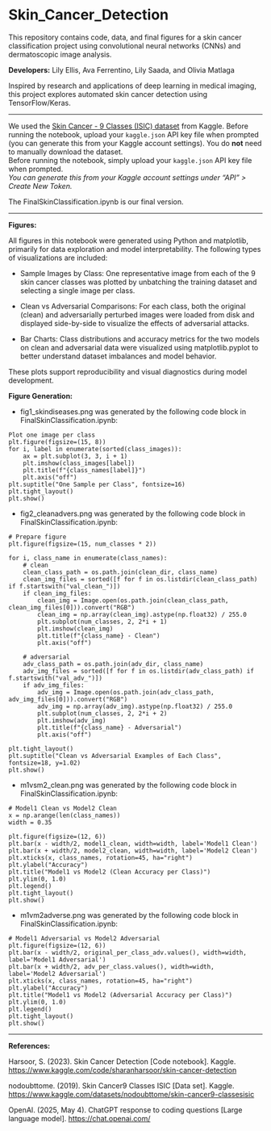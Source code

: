 # Skin_Cancer_Detection
This repository contains code, data, and final figures for a skin cancer classification project using convolutional neural networks (CNNs) and dermatoscopic image analysis.

**Developers:** Lily Ellis, Ava Ferrentino, Lily Saada, and Olivia Matlaga

Inspired by research and applications of deep learning in medical imaging, this project explores automated skin cancer detection using TensorFlow/Keras.

---
We used the [Skin Cancer - 9 Classes (ISIC) dataset](https://www.kaggle.com/datasets/nodoubttome/skin-cancer9-classesisic) from Kaggle.
Before running the notebook, upload your `kaggle.json` API key file when prompted (you can generate this from your Kaggle account settings).
You do **not** need to manually download the dataset.  
Before running the notebook, simply upload your `kaggle.json` API key file when prompted.  
*You can generate this from your Kaggle account settings under “API” > Create New Token.*

The FinalSkinClassification.ipynb is our final version.

---
**Figures:**

All figures in this notebook were generated using Python and matplotlib, primarily for data exploration and model interpretability. The following types of visualizations are included:

- Sample Images by Class: One representative image from each of the 9 skin cancer classes was plotted by unbatching the training dataset and selecting a single image per class.

- Clean vs Adversarial Comparisons: For each class, both the original (clean) and adversarially perturbed images were loaded from disk and displayed side-by-side to visualize the effects of adversarial attacks.

- Bar Charts: Class distributions and accuracy metrics for the two models on clean and adversarial data were visualized using matplotlib.pyplot to better understand dataset imbalances and model behavior.

These plots support reproducibility and visual diagnostics during model development.

**Figure Generation:**

- fig1_skindiseases.png was generated by the following code block in FinalSkinClassification.ipynb:

```
Plot one image per class
plt.figure(figsize=(15, 8))
for i, label in enumerate(sorted(class_images)):
    ax = plt.subplot(3, 3, i + 1)
    plt.imshow(class_images[label])
    plt.title(f"{class_names[label]}")
    plt.axis("off")
plt.suptitle("One Sample per Class", fontsize=16)
plt.tight_layout()
plt.show() 
```

- fig2_cleanadvers.png was generated by the following code block in FinalSkinClassification.ipynb:

```
# Prepare figure
plt.figure(figsize=(15, num_classes * 2))

for i, class_name in enumerate(class_names):
    # clean
    clean_class_path = os.path.join(clean_dir, class_name)
    clean_img_files = sorted([f for f in os.listdir(clean_class_path) if f.startswith("val_clean_")])
    if clean_img_files:
        clean_img = Image.open(os.path.join(clean_class_path, clean_img_files[0])).convert("RGB")
        clean_img = np.array(clean_img).astype(np.float32) / 255.0
        plt.subplot(num_classes, 2, 2*i + 1)
        plt.imshow(clean_img)
        plt.title(f"{class_name} - Clean")
        plt.axis("off")

    # adversarial
    adv_class_path = os.path.join(adv_dir, class_name)
    adv_img_files = sorted([f for f in os.listdir(adv_class_path) if f.startswith("val_adv_")])
    if adv_img_files:
        adv_img = Image.open(os.path.join(adv_class_path, adv_img_files[0])).convert("RGB")
        adv_img = np.array(adv_img).astype(np.float32) / 255.0
        plt.subplot(num_classes, 2, 2*i + 2)
        plt.imshow(adv_img)
        plt.title(f"{class_name} - Adversarial")
        plt.axis("off")

plt.tight_layout()
plt.suptitle("Clean vs Adversarial Examples of Each Class", fontsize=18, y=1.02)
plt.show()
```

- m1vsm2_clean.png was generated by the following code block in FinalSkinClassification.ipynb:

```
# Model1 Clean vs Model2 Clean
x = np.arange(len(class_names))
width = 0.35

plt.figure(figsize=(12, 6))
plt.bar(x - width/2, model1_clean, width=width, label='Model1 Clean')
plt.bar(x + width/2, model2_clean, width=width, label='Model2 Clean')
plt.xticks(x, class_names, rotation=45, ha="right")
plt.ylabel("Accuracy")
plt.title("Model1 vs Model2 (Clean Accuracy per Class)")
plt.ylim(0, 1.0)
plt.legend()
plt.tight_layout()
plt.show()
```

- m1vm2adverse.png was generated by the following code block in FinalSkinClassification.ipynb:

```
# Model1 Adversarial vs Model2 Adversarial
plt.figure(figsize=(12, 6))
plt.bar(x - width/2, original_per_class_adv.values(), width=width, label='Model1 Adversarial')
plt.bar(x + width/2, adv_per_class.values(), width=width, label='Model2 Adversarial')
plt.xticks(x, class_names, rotation=45, ha="right")
plt.ylabel("Accuracy")
plt.title("Model1 vs Model2 (Adversarial Accuracy per Class)")
plt.ylim(0, 1.0)
plt.legend()
plt.tight_layout()
plt.show()
```

---

**References:**

Harsoor, S. (2023). Skin Cancer Detection [Code notebook]. Kaggle. https://www.kaggle.com/code/sharanharsoor/skin-cancer-detection

nodoubttome. (2019). Skin Cancer9 Classes ISIC [Data set]. Kaggle. https://www.kaggle.com/datasets/nodoubttome/skin-cancer9-classesisic

OpenAI. (2025, May 4). ChatGPT response to coding questions [Large language model]. https://chat.openai.com/
